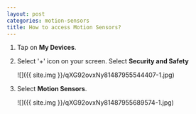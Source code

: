 ```yaml
---
layout: post
categories: motion-sensors
title: How to access Motion Sensors?
---
```


1. Tap on **My Devices**.

2. Select '+' icon on your screen. Select **Security and Safety**

    ![]({{ site.img }}/qXG92ovxNy81487955544407-1.jpg)  

3. Select **Motion Sensors**.

    ![]({{ site.img }}/qXG92ovxNy81487955689574-1.jpg)